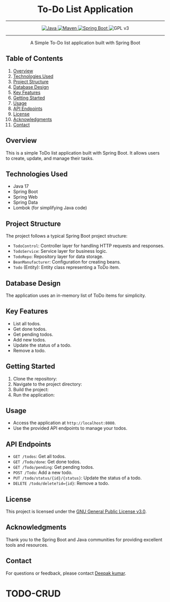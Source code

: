 # <h1 align = "center"> To-Do List Application </h1>
___ 
<p align="center">
<a href="Java url">
    <img alt="Java" src="https://img.shields.io/badge/Java->=8-darkblue.svg" />
</a>
<a href="Maven url" >
    <img alt="Maven" src="https://img.shields.io/badge/maven-4.0-brightgreen.svg" />
</a>
<a href="Spring Boot url" >
    <img alt="Spring Boot" src="https://img.shields.io/badge/Spring Boot-3.1.0-brightgreen.svg" />
</a>
  </a>
     <img alt = "GPL v3" src="https://img.shields.io/badge/License-GPLv3-blue.svg" />
    </a>
</p>

---

<p align="left">

<!-- Project Description -->
<p align="center">A Simple To-Do list application built with Spring Boot</p>

<!-- Table of Contents -->
## Table of Contents
1. [Overview](#overview)
2. [Technologies Used](#technologies-used)
3. [Project Structure](#project-structure)
4. [Database Design](#database-design)
5. [Key Features](#key-features)
6. [Getting Started](#getting-started)
7. [Usage](#usage)
8. [API Endpoints](#api-endpoints)
9. [License](#license)
10. [Acknowledgments](#acknowledgments)
11. [Contact](#contact)

<!-- Project Overview -->
## Overview
This is a simple ToDo list application built with Spring Boot. It allows users to create, update, and manage their tasks.

<!-- Technologies Used -->
## Technologies Used
- Java 17
- Spring Boot
- Spring Web
- Spring Data
- Lombok (for simplifying Java code)

<!-- Project Structure -->
## Project Structure
The project follows a typical Spring Boot project structure:

- `TodoControl`: Controller layer for handling HTTP requests and responses.
- `TodoService`: Service layer for business logic.
- `TodoRepo`: Repository layer for data storage.
- `BeanManufacturer`: Configuration for creating beans.
- `Todo` (Entity): Entity class representing a ToDo item.

<!-- Database Design -->
## Database Design
The application uses an in-memory list of ToDo items for simplicity.

<!-- Key Features -->
## Key Features
- List all todos.
- Get done todos.
- Get pending todos.
- Add new todos.
- Update the status of a todo.
- Remove a todo.

<!-- Getting Started -->
## Getting Started
1. Clone the repository:
2. Navigate to the project directory:
3. Build the project:
4. Run the application:

   
<!-- Usage -->
## Usage
- Access the application at `http://localhost:8080`.
- Use the provided API endpoints to manage your todos.

<!-- API Endpoints -->
## API Endpoints
- `GET /todos`: Get all todos.
- `GET /Todo/done`: Get done todos.
- `GET /Todo/pending`: Get pending todos.
- `POST /Todo`: Add a new todo.
- `PUT /todo/status/{id}/{status}`: Update the status of a todo.
- `DELETE /todo/delete?id={id}`: Remove a todo.

<!-- License -->
## License
This project is licensed under the [GNU General Public License v3.0](LICENSE).

<!-- Acknowledgments -->
## Acknowledgments
Thank you to the Spring Boot and Java communities for providing excellent tools and resources.

<!-- Contact -->
## Contact
For questions or feedback, please contact [Deepak kumar](mailto:business.deepak7292832956@gmail.com).

# TODO-CRUD
